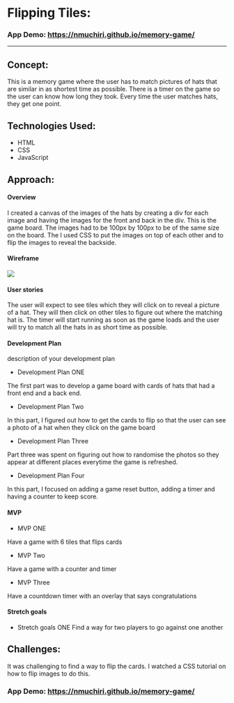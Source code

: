 
# Flipping Tiles: 

### App Demo: https://nmuchiri.github.io/memory-game/

---

## Concept:

This is a memory game where the user has to match pictures of hats that are similar in as shortest time as possible. There is a timer on the game so the user can know how long they took. Every time the user matches hats, they get one point. 

## Technologies Used:

* HTML
* CSS
* JavaScript 


## Approach:

#### Overview
I created a canvas of the images of the hats by creating a div for each image and having the images for the front and back in the div. This is the game board. The images had to be 100px by 100px to be of the same size on the board. 
The I used CSS to put the images on top of each other and to flip the images to reveal the backside. 

#### Wireframe

<img src= "Memory Game Images/Memory game wireframe.HEIC.pdf">

#### User stories

The user will expect to see tiles which they will click on to reveal a picture of a hat. They will then click on other tiles to figure out where the matching hat is. The timer will start running as soon as the game loads and the user will try to match all the hats in as short time as possible. 

#### Development Plan 

description of your development plan 

* Development Plan  ONE

The first part was to develop a game board with cards of hats that had a front end and a back end. 

* Development Plan  Two

In this part, I figured out how to get the cards to flip so that the user can see a photo of a hat when they click on the game board

* Development Plan  Three 

Part three was spent on figuring out how to randomise the photos so they appear at different places everytime the game is refreshed. 

* Development Plan  Four

In this part, I focused on adding a game reset button, adding a timer and having a counter to keep score. 

#### MVP

* MVP ONE

Have a game with 6 tiles that flips cards

* MVP Two

Have a game with a counter and timer 

* MVP Three 

Have a countdown timer with an overlay that says congratulations


#### Stretch goals

* Stretch goals ONE
Find a way for two players to go against one another

## Challenges:

It was challenging to find a way to flip the cards. I watched a CSS tutorial on how to flip images to do this.  

### App Demo: https://nmuchiri.github.io/memory-game/

